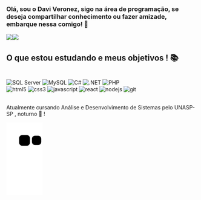 ### Olá, sou o Davi Veronez, sigo na área de programação, se deseja compartilhar conhecimento ou fazer amizade, embarque nessa comigo! 👋

<div>
  <a href="https://github.com/Veronez1"></a>
  <img height="150em" src="https://github-readme-stats.vercel.app/api?username=Veronez1&show_icons=true&theme=tokyonight&include_all_commits=true&count_private=true"/><img height="150em" src="https://github-readme-stats.vercel.app/api/top-langs/?username=Veronez1&layout=compact&langs_count=7&theme=tokyonight"/>
</div>

## O que estou estudando e meus objetivos ! 📚

<div style="display: inline_block"><br/>
    <img align="center" alt="SQL Server" src="https://img.shields.io/badge/Microsoft_SQL_Server-CC2927?style=for-the-badge&logo=microsoft-sql-server&logoColor=white">
    <img align="center" alt="MySQL" src="https://img.shields.io/badge/MySQL-00000F?style=for-the-badge&logo=mysql&logoColor=white">
    <img align="center" alt="C#" src="https://img.shields.io/badge/C%23-239120?style=for-the-badge&logo=c-sharp&logoColor=white">
    <img align="center" alt=".NET" src="https://img.shields.io/badge/.NET-5C2D91?style=for-the-badge&logo=.net&logoColor=white">
    <img align="center" alt="PHP" src="https://img.shields.io/badge/PHP-777BB4?style=for-the-badge&logo=php&logoColor=white">
  <br>
    <img align="center" alt="html5" src="https://img.shields.io/badge/HTML5-E34F26?style=for-the-badge&logo=html5&logoColor=white">
    <img align="center" alt="css3" src="https://img.shields.io/badge/CSS3-1572B6?style=for-the-badge&logo=css3&logoColor=white">
    <img align="center" alt="javascript" src="https://img.shields.io/badge/JavaScript-F7DF1E?style=for-the-badge&logo=javascript&logoColor=black">
    <img align="center" alt="react" src="https://img.shields.io/badge/React-20232A?style=for-the-badge&logo=react&logoColor=61DAFB">
    <img align="center" alt="nodejs" src="https://img.shields.io/badge/Node.js-43853D?style=for-the-badge&logo=node.js&logoColor=white">
    <img align="center" alt="git" src="https://img.shields.io/badge/GIT-E44C30?style=for-the-badge&logo=git&logoColor=white">
<div/><br/>
  
Atualmente cursando Análise e Desenvolvimento de Sistemas pelo UNASP-SP , noturno 🌙 !

  ![Snake animation](https://github.com/rafaballerini/rafaballerini/blob/output/github-contribution-grid-snake.svg)
